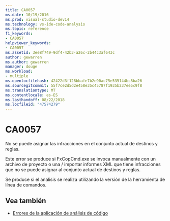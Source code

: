 ```yaml
---
title: CA0057
ms.date: 10/19/2016
ms.prod: visual-studio-dev14
ms.technology: vs-ide-code-analysis
ms.topic: reference
f1_keywords:
- CA0057
helpviewer_keywords:
- CA0057
ms.assetid: 3ee8f749-9df4-42b3-a26c-2b44c3af643c
author: gewarren
ms.author: gewarren
manager: douge
ms.workload:
- multiple
ms.openlocfilehash: 42422d3f128bbafe7b2e90ac75e535144bc8ba26
ms.sourcegitcommit: 55f7ce2d5d2e458e35c45787f1935b237ee5c9f8
ms.translationtype: MT
ms.contentlocale: es-ES
ms.lasthandoff: 08/22/2018
ms.locfileid: "47574279"
---
```

# <a name="ca0057"></a>CA0057

No se puede asignar las infracciones en el conjunto actual de destinos y reglas.

Este error se produce si FxCopCmd.exe se invoca manualmente con un archivo de proyecto o una / importar informes XML que tiene infracciones que no se puede asignar al conjunto actual de destinos y reglas.

Se produce si el análisis se realiza utilizando la versión de la herramienta de línea de comandos.

## <a name="see-also"></a>Vea también

- [Errores de la aplicación de análisis de código](../code-quality/code-analysis-application-errors.md)
